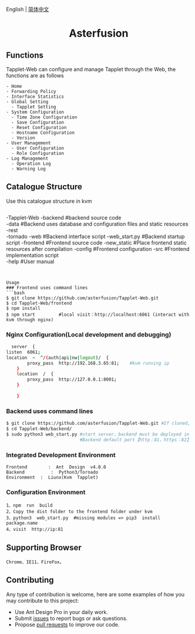 English | [简体中文](./README.md)

<h1 align="center">Asterfusion</h1>

## Functions
Tapplet-Web can configure and manage Tapplet through the Web, the functions are as follows
```
- Home
- Forwarding Policy
- Interface Statistics
- Global Setting
  - Tapplet Setting
- System Configuration
  - Time Zone Configuration
  - Save Configuration
  - Reset Configuration
  - Hostname Configuration
  - Version
- User Management
  - User Configuration
  - Role Configuration
- Log Management 
  - Operation Log
  - Warning Log
```

## Catalogue Structure
Use this catalogue structure in kvm
```

```
-Tapplet-Web
 -backend        #backend source code  
  -data          #Backend uses database and configuration files and static resources
  -rest           
  -tornado
  -web           #Backend interface script
  -web_start.py  #Backend startup script 
 -frontend       #Frontend source code
  -new_static    #Place frontend static resources after compilation
  -config        #Frontend configuration
  -src           #Frontend implementation script	
  -help          #User manual
```


Usage
### Frontend uses command lines
```bash
$ git clone https://github.com/asterfusion/Tapplet-Web.git
$ cd Tapplet-Web/frontend 
$ npm install
$ npm start         #local visit：http://localhost:6061 (interact with kvm through nginx)
```

###  Nginx Configuration(Local development and debugging)
```bash
  server  {
listen  6061;                                        
location  ~  ^/(auth|api|nw|logout)/  {
        proxy_pass  http://192.168.3.65:81;    #kvm running ip
    }  
    location  /  {
        proxy_pass  http://127.0.0.1:8001;        
    }  
    
    }
```    

### Backend uses command lines
```bash
$ git clone https://github.com/asterfusion/Tapplet-Web.git #If cloned, deploy the code to kvm
$ cd Tapplet-Web/backend/ 
$ sudo python3 web_start.py #start server，backend must be deployed in kvm
                            #Backend default port【http：81，https：82】, visit http://kvm.ip:81
```

### Integrated  Development  Environment
```
Frontend        :  Ant  Design  v4.0.0
Backend          :  Python3/Tornado
Environment  :  Liunx(Kvm  Tapplet)
```

###  Configuration Environment
```
1、npm  run  build
2、Copy the dist folder to the frontend folder under kvm
3、python3  web_start.py  #missing modules => pip3  install  package.name
4、visit  http://ip:81
```

##  Supporting Browser
```
Chrome、IE11、FireFox。
```


## Contributing

Any type of contribution is welcome, here are some examples of how you may contribute to this project:

- Use Ant Design Pro in your daily work.
- Submit [issues](https://github.com/asterfusion/Tapplet-Web/issues) to report bugs or ask questions.
- Propose [pull requests](https://github.com/asterfusion/Tapplet-Web/pulls) to improve our code.